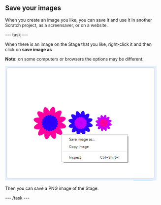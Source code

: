 ## Save your images

When you create an image you like, you can save it and use it in another Scratch project, as a screensaver, or on a website. 

--- task ---

When there is an image on the Stage that you like, right-click it and then click on **save image as** 

**Note:** on some computers or browsers the options may be different.

![screenshot](images/flower-save-stage.png)  

Then you can save a PNG image of the Stage. 
 
--- /task ---
